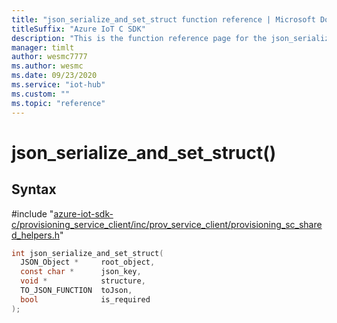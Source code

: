 ```yaml
---                             
title: "json_serialize_and_set_struct function reference | Microsoft Docs" 
titleSuffix: "Azure IoT C SDK"            
description: "This is the function reference page for the json_serialize_and_set_struct() function in the Azure IoT C SDK. This SDK is used with Azure IoT Hub and Azure IoT Hub Device Provisioning Service"            
manager: timlt                 
author: wesmc7777              
ms.author: wesmc               
ms.date: 09/23/2020                    
ms.service: "iot-hub"             
ms.custom: ""                
ms.topic: "reference"        
---                            
```


# json_serialize_and_set_struct()

## Syntax

\#include "[azure-iot-sdk-c/provisioning_service_client/inc/prov_service_client/provisioning_sc_shared_helpers.h](../provisioning-sc-shared-helpers-h.md)"  
```C
int json_serialize_and_set_struct(
  JSON_Object *     root_object,
  const char *      json_key,
  void *            structure,
  TO_JSON_FUNCTION  toJson,
  bool              is_required
);
```

